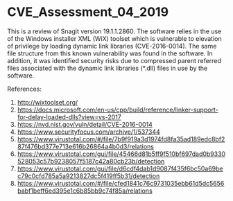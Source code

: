 # CVE_Assessment_04_2019

This is a review of Snagit version 19.1.1.2860. The software relies in the use of the Windows installer XML (WiX) toolset which is vulnerable to elevation of privilege by loading dynamic link libraries (CVE-2016-0014). The same file structure from this known vulnerability was found in the software. In addition, it was identified security risks due to compressed parent referred files associated with the dynamic link libraries (*.dll) files in use by the software.

References:
1) http://wixtoolset.org/
2) https://docs.microsoft.com/en-us/cpp/build/reference/linker-support-for-delay-loaded-dlls?view=vs-2017 
3) https://nvd.nist.gov/vuln/detail/CVE-2016-0014
4) https://www.securityfocus.com/archive/1/537344   
5) https://www.virustotal.com/#/file/7b9f919a3d1974fd8fa35ad189edc8bf287f476bd377e713e616b26864a4b0d3/relations 
6) https://www.virustotal.com/gui/file/45466d81b5ff9f510bf697dad0b9330528053c57b9238057f5187c42a80cb23b/detection
7) https://www.virustotal.com/gui/file/d6cdf4dab1d9087f435f6bc50a69bec79c0cfd785a5a9213827dc5f419ff5b31/detection
8) https://www.virustotal.com/#/file/cfed1841c76c9731035ebb61d5dc5656babf1beff6ed395e1c6b85bb9c74f85a/relations
 
